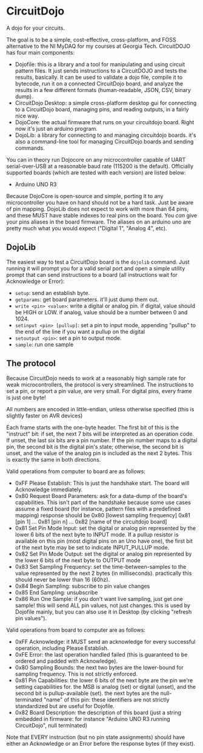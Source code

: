 # CircuitDojo
A dojo for your circuits.

The goal is to be a simple, cost-effective, cross-platform, and FOSS alternative to the NI MyDAQ for my courses at Georgia Tech.
CircuitDOJO has four main components:
* Dojofile: this is a library and a tool for manipulating and using circuit pattern files. It just sends instructions to a CircuitDOJO and tests the results, basically. It can be used to
  validate a dojo file, compile it to bytecode, run it on a connected CircuitDojo board, and analyze the results in a few different formats (human-readable, JSON, CSV, binary dump).
* CircuitDojo Desktop: a simple cross-platform desktop gui for connecting to a CircuitDojo board, managing pins, and reading outputs, in a fairly nice way.
* DojoCore: the actual firmware that runs on your circuitdojo board. Right now it's just an arduino program.
* DojoLib: a library for connecting to and managing circuitdojo boards. it's also a command-line tool for managing CircuitDojo boards and sending commands.

You can in theory run Dojocore on any microcontroller capable of UART serial-over-USB at a reasonable baud rate (115200 is the default). Officially supported boards (which are tested with each version) are listed below:
* Arduino UNO R3

Because DojoCore is open-source and simple, porting it to any microcontroller you have on hand should not be a hard task. Just be aware of pin mapping.
DojoLib does not expect to work with more than 64 pins, and these MUST have stable indexes to real pins on the board. You *can* give your pins aliases in the board firmware.
The aliases on an arduino uno are pretty much what you would expect ("Digital 1", "Analog 4", etc).


## DojoLib
The easiest way to test a CircuitDojo board is the `dojolib` command. Just running it will prompt you for a valid serial port and open a simple utility prompt
that can send instructions to a board (all instructions wait for Acknowledge or Error):
* `setup`: send an establish byte.
* `getparams`: get board parameters. it'll just dump them out.
* `write <pin> <value>`: write a digital or analog pin. if digital, value should be HIGH or LOW. if analog, value should be a number between 0 and 1024.
* `setinput <pin> [pullup]`: set a pin to input mode, appending "pullup" to the end of the line if you want a pullup on the digital
* `setoutput <pin>`: set a pin to output mode.
* `sample`: run one sample


## The protocol

Because CircuitDojo needs to work at a reasonably high sample rate for weak microcontrollers, the protocol is very streamlined. The instructions to set a pin, or report a pin value, are very small.
For digital pins, every frame is just one byte!

All numbers are encoded in little-endian, unless otherwise specified (this is slightly faster on AVR devices)

Each frame starts with the one-byte header. The first bit of this is the "instruct" bit: if set, the next 7 bits will be interpreted as an operation code. If unset, the last six bits are a pin number.
If the pin number maps to a digital pin, the second bit is the digital pin's state; otherwise, the second bit is unset, and the value of the analog pin is included as the next 2 bytes.
This is exactly the same in both directions.

Valid operations from computer to board are as follows:
* 0xFF Please Establish: This is just the handshake start. The board will Acknowledge immediately.
* 0x80 Request Board Parameters: ask for a data-dump of the board's capabilities. This isn't part of the handshake because some use cases assume a fixed board (for instance, pattern files with a predefined mapping)
  response should be 0x80 [lowest sampling frequency] 0x81 [pin 1] ... 0x81 [pin n] ... 0x82 [name of the circuitdojo board]
* 0x81 Set Pin Mode Input: set the digital or analog pin represented by the lower 6 bits of the next byte to INPUT mode. If a pullup resistor is available on this pin (most digital pins on an Uno have one), the first
  bit of the next byte may be set to indicate INPUT_PULLUP mode.
* 0x82 Set Pin Mode Output: set the digital or analog pin represented by the lower 6 bits of the next byte to OUTPUT mode
* 0x83 Set Sampling Frequency: set the time-between-samples to the value represented by the next 2 bytes (in milliseconds). practically this should never be lower than 16 (60hz).
* 0x84 Begin Sampling: subscribe to pin value changes
* 0x85 End Sampling: unsubscribe
* 0x86 Run One Sample: if you don't want live sampling, just get one sample! this will send ALL pin values, not just changes. this is used by Dojofile mainly, but you can also use it in Desktop (by clicking "refresh pin values").

Valid operations from board to computer are as follows:
* 0xFF Acknowledge: it MUST send an acknowledge for every successful operation, including Please Establish.
* 0xFE Error: the last operation handled failed (this is guaranteed to be ordered and padded with Acknowledge).
* 0x80 Sampling Bounds: the next two bytes are the lower-bound for sampling frequency. This is not strictly enforced.
* 0x81 Pin Capabilities: the lower 6 bits of the next byte are the pin we're setting capabilities for. the MSB is analog (set) or digital (unset), and the second bit is pullup-available (set). the next bytes are
  the null-terminated "name" of this pin: these identifiers are not strictly standardized but are useful for Dojofile.
* 0x82 Board Description: the description of this board (just a string embedded in firmware: for instance "Arduino UNO R3 running CircuitDojo", null terminated)

Note that EVERY instruction (but no pin state assignments) should have either an Acknowledge or an Error before the response bytes (if they exist).
